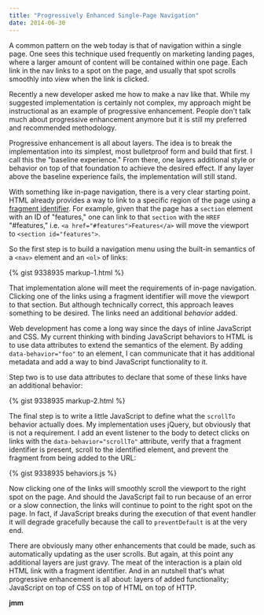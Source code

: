 ```yaml
---
title: "Progressively Enhanced Single-Page Navigation"
date: 2014-06-30
---
```


A common pattern on the web today is that of navigation within a single page. One sees this technique used frequently on marketing landing pages, where a larger amount of content will be contained within one page. Each link in the nav links to a spot on the page, and usually that spot scrolls smoothly into view when the link is clicked.

Recently a new developer asked me how to make a nav like that. While my suggested implementation is certainly not complex, my approach might be instructional as an example of progressive enhancement. People don't talk much about progressive enhancement anymore but it is still my preferred and recommended methodology.

Progressive enhancement is all about layers. The idea is to break the implementation into its simplest, most bulletproof form and build that first. I call this the "baseline experience." From there, one layers additional style or behavior on top of that foundation to achieve the desired effect. If any layer above the baseline experience fails, the implementation will still stand.

With something like in-page navigation, there is a very clear starting point. HTML already provides a way to link to a specific region of the page using a [fragment identifier](http://en.wikipedia.org/wiki/Fragment_identifier). For example, given that the page has a `section` element with an ID of "features," one can link to that `section` with the `HREF` "#features," i.e. `<a href="#features">Features</a>` will move the viewport to `<section id="features">`.

So the first step is to build a navigation menu using the built-in semantics of a `<nav>` element and an `<ol>` of links:

{% gist 9338935 markup-1.html %}

That implementation alone will meet the requirements of in-page navigation. Clicking one of the links using a fragment identifier will move the viewport to that section. But although technically correct, this approach leaves something to be desired. The links need an additional *behavior* added.

Web development has come a long way since the days of inline JavaScript and CSS. My current thinking with binding JavaScript behaviors to HTML is to use data attributes to extend the semantics of the element. By adding `data-behavior="foo"` to an element, I can communicate that it has additional metadata and add a way to bind JavaScript functionality to it.

Step two is to use data attributes to declare that some of these links have an additional behavior:

{% gist 9338935 markup-2.html %}

The final step is to write a little JavaScript to define what the `scrollTo` behavior actually does. My implementation uses jQuery, but obviously that is not a requirement. I add an event listener to the body to detect clicks on links with the `data-behavior="scrollTo"` attribute, verify that a fragment identifier is present, scroll to the identified element, and prevent the fragment from being added to the URL:

{% gist 9338935 behaviors.js %}

Now clicking one of the links will smoothly scroll the viewport to the right spot on the page. And should the JavaScript fail to run because of an error or a slow connection, the links will continue to point to the right spot on the page. In fact, if JavaScript breaks during the execution of that event handler it will degrade gracefully because the call to `preventDefault` is at the very end.

There are obviously many other enhancements that could be made, such as automatically updating as the user scrolls. But again, at this point any additional layers are just gravy. The meat of the interaction is a plain old HTML link with a fragment identifier. And in an nutshell that's what progressive enhancement is all about: layers of added functionality; JavaScript on top of CSS on top of HTML on top of HTTP.

**jmm**
